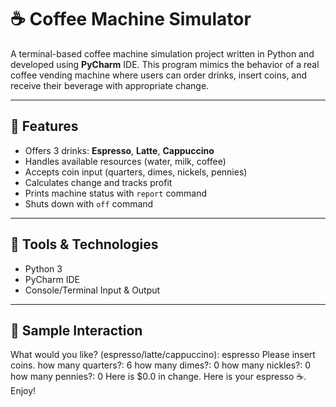 # ☕ Coffee Machine Simulator

A terminal-based coffee machine simulation project written in Python and developed using **PyCharm** IDE. This program mimics the behavior of a real coffee vending machine where users can order drinks, insert coins, and receive their beverage with appropriate change.

---

## 🚀 Features

- Offers 3 drinks: **Espresso**, **Latte**, **Cappuccino**
- Handles available resources (water, milk, coffee)
- Accepts coin input (quarters, dimes, nickels, pennies)
- Calculates change and tracks profit
- Prints machine status with `report` command
- Shuts down with `off` command

---

## 🧰 Tools & Technologies

- Python 3
- PyCharm IDE
- Console/Terminal Input & Output

---
## 📸 Sample Interaction

What would you like? (espresso/latte/cappuccino): espresso
Please insert coins.
how many quarters?: 6
how many dimes?: 0
how many nickles?: 0
how many pennies?: 0
Here is $0.0 in change.
Here is your espresso ☕️. Enjoy!
